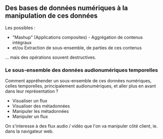 ## Des bases de données numériques à la manipulation de ces données

Les possibles :

* "Mashup" (Applications composites) - Aggrégation de contenus intégraux
* et/ou Extraction de sous-ensemble, de parties de ces contenus  
<!-- ex d'un texte que dont on va extraire un paragraphe, et ces manipulations on n'a pas d'outils en lignes pour les faires, -->
... mais des opérations souvent destructives.
<!-- il s'agit d'outils destructifs, et dont on perd alors le lien avec le contenu original -->

### Le sous-ensemble des données audionumériques temporelles

Comment appréhender un sous-ensemble de ces données numériques, celles temporelles, principalement audionumériques, et aller plus en avant dans leur représentation ?

* Visualiser un flux <!-- par rapport à l'entendre, lorsque la machine le décode sur la carte son -->
* Visualiser des métadonnées <!-- pistes d'un cd, index, segment ...-->
* Manipuler les métadonnées <!-- et l'adresser par des sous-ensemble -->
* Manipuler un flux <!-- comme on pourrait manipuler un texte par exemple, de façon sonore ou par manipulation graphique qui ont des conséquences sur le rendu audio -->

On s'interesse à des flux audio / vidéo que l'on va manipuler côté client, ie. dans la navigateur web.

